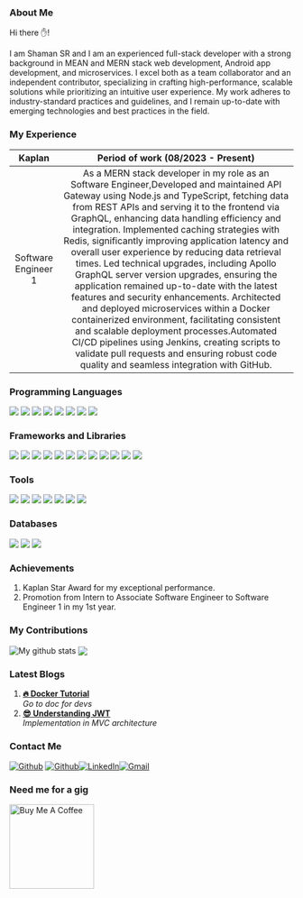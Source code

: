 ### About Me
Hi there ✋!

I am Shaman SR and I am an experienced full-stack developer with a strong background in MEAN and MERN stack web development, Android app development, and microservices. I excel both as a team collaborator and an independent contributor, specializing in crafting high-performance, scalable solutions while prioritizing an intuitive user experience. My work adheres to industry-standard practices and guidelines, and I remain up-to-date with emerging technologies and best practices in the field.

### My Experience
| Kaplan | Period of work (08/2023 - Present) |
|:---------:|:----------------------------------:|
| Software Engineer 1 | As a MERN stack developer in my role as an Software Engineer,Developed and maintained API Gateway using Node.js and TypeScript, fetching data from REST APIs and serving it to the frontend via GraphQL, enhancing data handling efficiency and integration. Implemented caching strategies with Redis, significantly improving application latency and overall user experience by reducing data retrieval times. Led technical upgrades, including Apollo GraphQL server version upgrades, ensuring the application remained up-to-date with the latest features and security enhancements. Architected and deployed microservices within a Docker containerized environment, facilitating consistent and scalable deployment processes.Automated CI/CD pipelines using Jenkins, creating scripts to validate pull requests and ensuring robust code quality and seamless integration with GitHub.

### Programming Languages
<p>
  <img src="https://img.shields.io/badge/Python-3776AB?style=for-the-badge&logo=python&logoColor=white" />
  <img src="https://img.shields.io/badge/HTML5-E34F26?style=for-the-badge&logo=html5&logoColor=white" />
  <img src="https://img.shields.io/badge/CSS3-1572B6?style=for-the-badge&logo=css3&logoColor=white" />
  <img src="https://img.shields.io/badge/JavaScript-323330?style=for-the-badge&logo=javascript&logoColor=F7DF1E" />
  <img src="https://img.shields.io/badge/TypeScript-007ACC?style=for-the-badge&logo=typescript&logoColor=white" />
  <img src="https://img.shields.io/badge/C-00599C?style=for-the-badge&logo=c&logoColor=white" />
  <img src="https://img.shields.io/badge/C%2B%2B-00599C?style=for-the-badge&logo=c%2B%2B&logoColor=white" />
  <img src="https://img.shields.io/badge/Java-ED8B00?style=for-the-badge&logo=java&logoColor=white" />
</p>

### Frameworks and Libraries
<p>
  <img src="https://img.shields.io/badge/Android-3DDC84?style=for-the-badge&logo=android&logoColor=white" />
  <img src="https://img.shields.io/badge/Node.js-339933?style=for-the-badge&logo=nodedotjs&logoColor=white" />
  <img src="https://img.shields.io/badge/React-20232A?style=for-the-badge&logo=react&logoColor=61DAFB" />
  <img src="https://img.shields.io/badge/Bootstrap-563D7C?style=for-the-badge&logo=bootstrap&logoColor=white" />
  <img src="https://img.shields.io/badge/Tailwind_CSS-38B2AC?style=for-the-badge&logo=tailwind-css&logoColor=white" />
  <img src="https://img.shields.io/badge/Flask-000000?style=for-the-badge&logo=flask&logoColor=white" />
  <img src="https://img.shields.io/badge/Express.js-000000?style=for-the-badge&logo=express&logoColor=white" />
  <img src="https://img.shields.io/badge/Prisma-2D3748?style=for-the-badge&logo=prisma&logoColor=white" />
  <img src="https://img.shields.io/badge/Sequelize-52B0E7?style=for-the-badge&logo=sequelize&logoColor=white" />
  <img src="https://img.shields.io/badge/REST%20API-005571?style=for-the-badge" />
  <img src="https://img.shields.io/badge/gRPC-00ADD8?style=for-the-badge&logo=grpc&logoColor=white" />
  <img src="https://img.shields.io/badge/GraphQL-E434AA?style=for-the-badge&logo=graphql&logoColor=white" />
</p>

### Tools
<p>
  <img src="https://img.shields.io/badge/Docker-2496ED?style=for-the-badge&logo=docker&logoColor=white" />
  <img src="https://img.shields.io/badge/Kubernetes-326CE5?style=for-the-badge&logo=kubernetes&logoColor=white" />
  <img src="https://img.shields.io/badge/Visual_Studio_Code-0078D4?style=for-the-badge&logo=visual%20studio%20code&logoColor=white" />
  <img src="https://img.shields.io/badge/Microservices-1572B6?style=for-the-badge&logo=microservices&logoColor=white" />
  <img src="https://img.shields.io/badge/Jenkins-D24939?style=for-the-badge&logo=jenkins&logoColor=white" />
  <img src="https://img.shields.io/badge/Linux-FCC624?style=for-the-badge&logo=linux&logoColor=black" />
  <img src="https://img.shields.io/badge/IntelliJ%20IDEA-000000?style=for-the-badge&logo=intellij-idea&logoColor=white" />
  
</p>

### Databases
<p>
  <img src="https://img.shields.io/badge/MongoDB-47A248?style=for-the-badge&logo=mongodb&logoColor=white" />
  <img src="https://img.shields.io/badge/MySQL-4479A1?style=for-the-badge&logo=mysql&logoColor=white" />
  <img src="https://img.shields.io/badge/MariaDB-003545?style=for-the-badge&logo=mariadb&logoColor=white" />
</p>

### Achievements
1. Kaplan Star Award for my exceptional performance.
2. Promotion from Intern to Associate Software Engineer to Software Engineer 1 in my 1st year.

### My Contributions
<img align="center" src="https://github-readme-stats.vercel.app/api?username=Shaman20&show_icons=true&include_all_commits=true&theme=cobalt&hide_border=true" alt="My github stats" /> 
<img align="center" src="https://github-readme-stats.vercel.app/api/top-langs/?username=Shaman20&layout=compact&theme=cobalt&hide_border=true" />

### Latest Blogs

1. **[🔥 Docker Tutorial](https://passionatedev22.hashnode.dev/hands-on-docker-tutorial)** <br> *Go to doc for devs*
2. **[😎 Understanding JWT](https://passionatedev22.hashnode.dev/understand-jwt)** <br> *Implementation in MVC architecture*

### Contact Me

[<img alt="Github" src="https://img.shields.io/badge/GitHub-%2312100E.svg?&style=for-the-badge&logo=Github&logoColor=white" />](https://github.com/Shaman20) [<img alt="Github" src="https://img.shields.io/badge/twitter-%231DA1F2.svg?&style=for-the-badge&logo=twitter&logoColor=white" />](https://twitter.com/Shaman_SR1)[<img alt="LinkedIn" src="https://img.shields.io/badge/LinkedIn-%230077B5.svg?&style=for-the-badge&logo=LinkedIn&logoColor=white" />](<https://www.linkedin.com/in/shaman-sr2022/>)[<img alt="Gmail" src="https://img.shields.io/badge/Gmail-%23EA4335.svg?&style=for-the-badge&logo=Gmail&logoColor=white" />](mailto:shamansr21@gmail.com)

### Need me for a gig

<a href="https://www.linkedin.com/in/shaman-sr2022/" target="_blank"><img src="https://cdn.buymeacoffee.com/buttons/v2/default-red.png" alt="Buy Me A Coffee" width="150" ></a>
